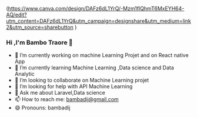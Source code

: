 
(https://www.canva.com/design/DAFz6dL1YrQ/-Mzm1flQhmT6MxEYH64-AQ/edit?utm_content=DAFz6dL1YrQ&utm_campaign=designshare&utm_medium=link2&utm_source=sharebutton )




### Hi ,I'm Bambo Traore 👋


- 🔭 I’m currently working on machine Learning Projet and on React native App
- 🌱 I’m currently learning Machine Learning ,Data science and Data Analytic
- 👯 I’m looking to collaborate on Machine Learning projet
- 🤔 I’m looking for help with API Machine Learning 
- 💬 Ask me about Laravel,Data science 
- 📫 How to reach me: bambadij@gmail.com
- 😄 Pronouns: bambadij

